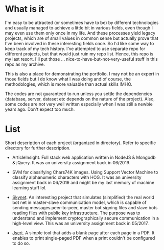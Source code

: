 # What is it

I'm easy to be attracted (or sometimes have to be) by different technologies and usually managed to achieve a little bit in various fields, even though I may even use them only once in my life. And these processes yield legacy projects, which are of small values in common sense but actually prove that I've been involved in these interesting fields once. So I'd like some way to keep track of my tech history. I've attempted to use separate repo for different projects, but that would just ruin my repo list. Hence, this repo is my last resort. I'll put those ... nice-to-have-but-not-very-useful stuff in this repo as my archive.

This is also a place for demonstrating the portfolio. I may not be an expert in those fields but I do know what I was doing and of course, the methodologies, which is more valuable than actual skills IMHO.

The codes are not guaranteed to run unless you settle the dependencies (database, server, dataset etc depends on the nature of the project). Also, some codes are not very well written especially when I was still a newbie years ago. Don't expect too much.

# List

Short description of each project (organized in directory). Refer to specific directory for further description.

- ArticleInsight. Full stack web application written in NodeJS & Mongodb & jQuery. It was an university assignment back in 06/2019.

- SVM for classifying Chars74K images. Using Support Vector Machine to classify alphanumeric characters with HOG. It was an university assignment back in 06/2019 and might be my last memory of machine learning stuff lol.

- [Skynet](https://github.com/wx-Yao/Archive/tree/master/skynet). An interesting project that simulates (simplified) the real world bot net in master-slave communication model, which is capable of sending messages peer-to-peer, master bot signing files and slave bots reading files with public key infrastructure. The purpose was to understand and implement cryptographically secure communication in a high-level view. This was an university assignment back in 05/2017.

- [Jsert](https://github.com/wx-Yao/Archive/tree/master/Jsert). A simple tool that adds a blank page after each page in a PDF. It enables to print single-paged PDF when a print couldn't be configured to do so.
